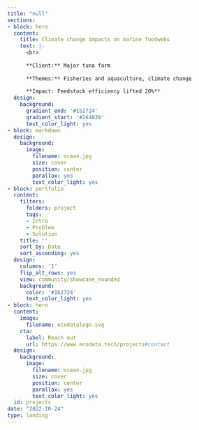 ```yaml
---
title: "null"
sections:
- block: hero
  content:
    title: Climate change impacts on marine foodwebs
    text: |-
      <br>
      
      **Client:** Major tuna farm
      
      **Themes:** Fisheries and aquaculture, climate change
      
      **Impact: Feedstock efficiency lifted 20%**
  design:
    background:
      gradient_end: '#1b2724'
      gradient_start: '#264038'
      text_color_light: yes
- block: markdown
  design:
    background:
      image:
        filename: ocean.jpg
        size: cover
        position: center
        parallax: yes
        text_color_light: yes
- block: portfolio
  content:
    filters:
      folders: project
      tags:
      - Intro
      - Problem
      - Solution
    title: ''
    sort_by: Date
    sort_ascending: yes
  design:
    columns: '1'
    flip_alt_rows: yes
    view: community/showcase_rounded
    background:
      color: '#1b2724'
      text_color_light: yes
- block: hero
  content:
    image:
      filename: ecodatalogo.svg
    cta:
      label: Reach out
      url: https://www.ecodata.tech/projects#contact
  design:
    background:
      image:
        filename: ocean.jpg
        size: cover
        position: center
        parallax: yes
        text_color_light: yes
  id: projects
date: "2022-10-24"
type: landing
---
```

